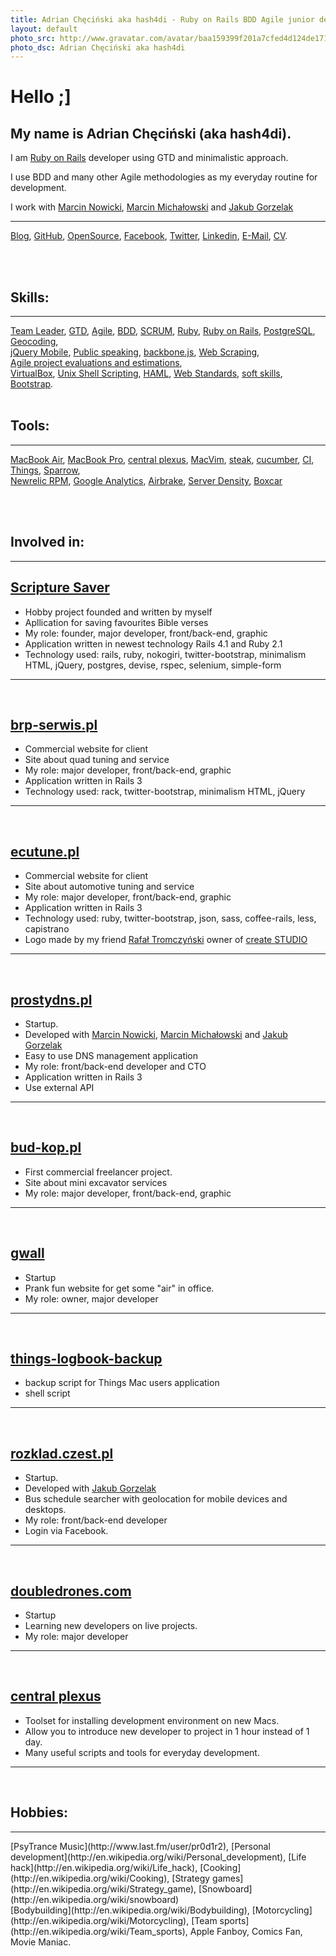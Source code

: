 ```yaml
---
title: Adrian Chęciński aka hash4di - Ruby on Rails BDD Agile junior developer, using GTD and minimalistic approach
layout: default
photo_src: http://www.gravatar.com/avatar/baa159399f201a7cfed4d124de1713e9.png?r=PG
photo_dsc: Adrian Chęciński aka hash4di
---
```


# Hello ;]

## My name is Adrian Chęciński (aka hash4di).

I am <a href='http://rubyonrails.org/'>Ruby on Rails</a> developer using GTD and minimalistic approach.

I use BDD and many other Agile methodologies as my everyday routine for development.

I work with <a href='http://marcinnowicki.com'>Marcin Nowicki</a>, <a href='http://marcinmichalowski.com'>Marcin Michałowski</a> and  <a href='http://goozzik.github.com'>Jakub Gorzelak</a>
<hr>

[Blog](http://hash4di.tumblr.com),
[GitHub](http://github.com/hash4di),
[OpenSource](https://github.com/doubledrones),
[Facebook](http://facebook.com/hash4di),
[Twitter](http://twitter.com/hash4di),
[Linkedin](http://www.linkedin.com/pub/adrian-ch%C4%99ci%C5%84ski/42/450/961),
[E-Mail](mailto:hash4di@gmail.com),
[CV](/CV_Adrian.Checinski_2014.10.01.pdf).

<br/>
<br/>

## Skills:

<hr>

[Team Leader](http://en.wikipedia.org/wiki/Team_leader),
[GTD](http://en.wikipedia.org/wiki/Getting_Things_Done),
[Agile](http://en.wikipedia.org/wiki/Agile_software_development),
[BDD](http://en.wikipedia.org/wiki/Behavior_Driven_Development),
[SCRUM](http://en.wikipedia.org/wiki/SCRUM),
[Ruby](http://www.ruby-lang.org/en/),
[Ruby on Rails](http://rubyonrails.org/),
[PostgreSQL](http://en.wikipedia.org/wiki/PostgreSQL),
[Geocoding](http://en.wikipedia.org/wiki/Geocoding),
<br/>
[jQuery Mobile](http://jquerymobile.com/),
[Public speaking](http://en.wikipedia.org/wiki/Public_speaking),
[backbone.js](http://backbonejs.org),
[Web Scraping](http://en.wikipedia.org/wiki/Web_scraping),
<br/>
[Agile project evaluations and estimations](http://pivotaltracker.com),
<br/>
[VirtualBox](http://en.wikipedia.org/wiki/Virtual_box),
[Unix Shell Scripting](http://en.wikipedia.org/wiki/Shell_scripting),
[HAML](http://pl.wikipedia.org/wiki/Haml),
[Web Standards](http://en.wikipedia.org/wiki/Web_standards),
[soft skills](http://en.wikipedia.org/wiki/Soft_skills),
[Bootstrap](http://getbootstrap.com/).
<br/>
<br/>

## Tools:

<hr>

[MacBook Air](http://www.apple.com/macbook-air/),
[MacBook Pro](http://www.apple.com/macbook-pro/),
[central plexus](https://github.com/doubledrones/central_plexus),
[MacVim](http://code.google.com/p/macvim/),
[steak](https://github.com/cavalle/steak),
[cucumber](http://cukes.info/),
[CI](http://en.wikipedia.org/wiki/Continuous_integration),
[Things](http://culturedcode.com/things),
[Sparrow](http://www.sparrowmailapp.com),
<br/>
[Newrelic RPM](http://newrelic.com),
[Google Analytics](http://en.wikipedia.org/wiki/Google_Analytics),
[Airbrake](http://airbrake.io/pages/home),
[Server Density](http://www.serverdensity.com),
[Boxcar](http://boxcar.io)

<br/>
<br/>

## Involved in:

<hr>

## [Scripture Saver](http://scripture-hash4di.rhcloud.com)

<ul>
  <li>Hobby project founded and written by myself</li>
  <li>Apllication for saving favourites Bible verses</li>
  <li>My role: founder, major developer, front/back-end, graphic</li>
  <li>Application written in newest technology Rails 4.1 and Ruby 2.1</li>
  <li>Technology used: rails, ruby, nokogiri, twitter-bootstrap, minimalism HTML, jQuery, postgres, devise, rspec, selenium, simple-form</li>
</ul>
<hr>
<br/>

## [brp-serwis.pl](http://brp-serwis.pl)

<ul>
  <li>Commercial website for client</li>
  <li>Site about quad tuning and service</li>
  <li>My role: major developer, front/back-end, graphic</li>
  <li>Application written in Rails 3</li>
  <li>Technology used: rack, twitter-bootstrap, minimalism HTML, jQuery</li>
</ul>
<hr>
<br/>

## [ecutune.pl](http://ecutune.pl)

<ul>
  <li>Commercial website for client</li>
  <li>Site about automotive tuning and service</li>
  <li>My role: major developer, front/back-end, graphic</li>
  <li>Application written in Rails 3</li>
  <li>Technology used: ruby, twitter-bootstrap, json, sass, coffee-rails, less, capistrano</li>
  <li>Logo made by my friend <a href="http://web.stagram.com/n/t__z/">Rafał Tromczyński</a> owner of <a href="http://create-studio.pl">create STUDIO</a></li>
</ul>
<hr>
<br/>

## [prostydns.pl](http://prostydns.pl)

<ul>
  <li>Startup.</li>
  <li>Developed with <a href='http://marcinnowicki.com'>Marcin Nowicki</a>, <a href="http://marcinmichalowski.com/">Marcin Michałowski</a> and <a href='http://goozzik.github.com'>Jakub Gorzelak</a></li>
  <li>Easy to use DNS management application</li>
  <li>My role: front/back-end developer and CTO</li>
  <li>Application written in Rails 3</li>
  <li>Use external API</li>
</ul>
<hr>
<br/>

## [bud-kop.pl](http://bud-kop.pl)

<ul>
  <li>First commercial freelancer project.</li>
  <li>Site about mini excavator services</li>
  <li>My role: major developer, front/back-end, graphic</li>
</ul>
<hr>
<br/>

## [gwall](http://gwall.heroku.com)

<ul>
  <li>Startup</li>
  <li>Prank fun website for get some "air" in office.</li>
  <li>My role: owner, major developer</li>
</ul>
<hr>
<br/>

## [things-logbook-backup](http://github.com/hash4di/things-logbook-backup)

<ul>
  <li>backup script for Things Mac users application</li>
  <li>shell script</li>
</ul>
<hr>
<br/>

## [rozklad.czest.pl](http://rozklad.czest.pl)

<ul>
  <li>Startup.</li>
  <li>Developed with <a href='http://goozzik.github.com'>Jakub Gorzelak</a></li>
  <li>Bus schedule searcher with geolocation for mobile devices and desktops.</li>
  <li>My role: front/back-end developer</li>
  <li>Login via Facebook.</li>
</ul>
<hr>
<br/>

## [doubledrones.com](http://doubledrones.com)

<ul>
  <li>Startup</li>
  <li>Learning new developers on live projects.</li>
  <li>My role: major developer</li>
</ul>
<hr>
<br/>

## [central plexus](https://github.com/doubledrones/central_plexus)

<ul>
  <li>Toolset for installing development environment on new Macs.</li>
  <li>Allow you to introduce new developer to project in 1 hour instead of 1 day.</li>
  <li>Many useful scripts and tools for everyday development.</li>
</ul>
<hr>
<br/>

## Hobbies:

<hr>
[PsyTrance Music](http://www.last.fm/user/pr0d1r2),
[Personal development](http://en.wikipedia.org/wiki/Personal_development),
[Life hack](http://en.wikipedia.org/wiki/Life_hack),
[Cooking](http://en.wikipedia.org/wiki/Cooking),
[Strategy games](http://en.wikipedia.org/wiki/Strategy_game),
[Snowboard](http://en.wikipedia.org/wiki/snowboard)
<br/>
[Bodybuilding](http://en.wikipedia.org/wiki/Bodybuilding),
[Motorcycling](http://en.wikipedia.org/wiki/Motorcycling),
[Team sports](http://en.wikipedia.org/wiki/Team_sports),
Apple Fanboy,
Comics Fan,
Movie Maniac.
